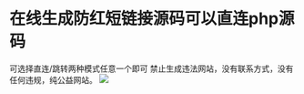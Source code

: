 # 在线生成防红短链接源码可以直连php源码

可选择直连/跳转两种模式任意一个即可 禁止生成违法网站，没有联系方式，没有任何违规，纯公益网站。
[![](https://wukongymw.com/wp-content/uploads/2023/03/1677913126-81695e2274637ae.webp)](https://wukongymw.com/wp-content/uploads/2023/03/1677913126-81695e2274637ae.webp)